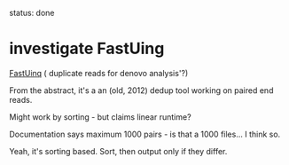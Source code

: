 status: done
# investigate FastUing

[FastUinq](http://journals.plos.org/plosone/article?id=10.1371/journal.pone.0052249) ( duplicate reads for denovo analysis'?)

From the abstract, it's a an (old, 2012) dedup tool working on paired end reads.

Might work by sorting - but claims linear runtime?

Documentation says maximum 1000 pairs - is that a 1000 files... I think so.

Yeah, it's sorting based. Sort, then output only if they differ.


